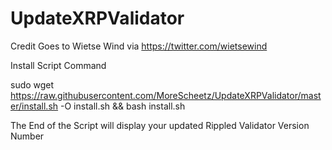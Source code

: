 # UpdateXRPValidator

Credit Goes to Wietse Wind via https://twitter.com/wietsewind

Install Script Command

sudo wget https://raw.githubusercontent.com/MoreScheetz/UpdateXRPValidator/master/install.sh -O install.sh && bash install.sh


The End of the Script will display your updated Rippled Validator Version Number
